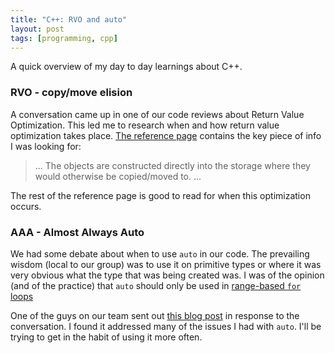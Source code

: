 ```yaml
---
title: "C++: RVO and auto"
layout: post
tags: [programming, cpp]
---
```


A quick overview of my day to day learnings about C++.

### RVO - copy/move elision
A conversation came up in one of our code reviews about Return Value Optimization.  This led me to research when and how return value optimization takes place.  [The reference page][cp-elision] contains the key piece of info I was looking for:

> ... The objects are constructed directly into the storage where they would otherwise be copied/moved to.  ...

The rest of the reference page is good to read for when this optimization occurs.

### AAA - Almost Always Auto

We had some debate about when to use `auto` in our code.  The prevailing wisdom (local to our group) was to use it on primitive types or where it was very obvious what the type that was being created was.  I was of the opinion (and of the practice) that `auto` should only be used in
[range-based `for` loops][rb-for-loop]

One of the guys on our team sent out [this blog post][AAA] in response to the conversation.  I found it addressed many of the issues I had with `auto`.  I'll be trying to get in the habit of using it more often.

[cp-elision]: https://en.cppreference.com/w/cpp/language/copy_elision
[rb-for-loop]: https://en.cppreference.com/w/cpp/language/range-for
[AAA]: https://herbsutter.com/2013/08/12/gotw-94-solution-aaa-style-almost-always-auto/
